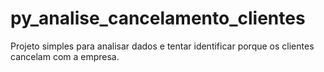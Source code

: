 # py_analise_cancelamento_clientes
Projeto simples para analisar dados e tentar identificar porque os clientes cancelam com a empresa.
